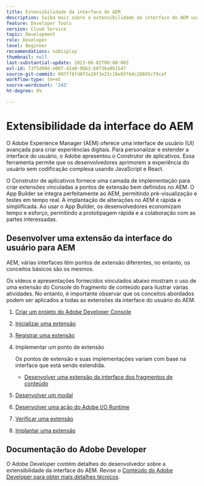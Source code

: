 ```yaml
---
title: Extensibilidade da interface do AEM
description: Saiba mais sobre a extensibilidade da interface do AEM usando o App Builder para criar extensões.
feature: Developer Tools
version: Cloud Service
topic: Development
role: Developer
level: Beginner
recommendations: noDisplay
thumbnail: null
last-substantial-update: 2023-06-02T00:00:00Z
exl-id: 73f5d90d-e007-41a0-9bb3-b8f36a9b1547
source-git-commit: 097ff8fd0f3a28f3e21c10e03f6dc28695cf9caf
workflow-type: tm+mt
source-wordcount: '243'
ht-degree: 0%

---
```


# Extensibilidade da interface do AEM

O Adobe Experience Manager (AEM) oferece uma interface de usuário (UI) avançada para criar experiências digitais. Para personalizar e estender a interface do usuário, o Adobe apresentou o Construtor de aplicativos. Essa ferramenta permite que os desenvolvedores aprimorem a experiência do usuário sem codificação complexa usando JavaScript e React.

O Construtor de aplicativos fornece uma camada de implementação para criar extensões vinculadas a pontos de extensão bem definidos no AEM. O App Builder se integra perfeitamente ao AEM, permitindo pré-visualização e testes em tempo real. A implantação de alterações no AEM é rápida e simplificada. Ao usar o App Builder, os desenvolvedores economizam tempo e esforço, permitindo a prototipagem rápida e a colaboração com as partes interessadas.

## Desenvolver uma extensão da interface do usuário para AEM

AEM, várias interfaces têm pontos de extensão diferentes, no entanto, os conceitos básicos são os mesmos.

Os vídeos e apresentações fornecidos vinculados abaixo mostram o uso de uma extensão do Console do fragmento de conteúdo para ilustrar várias atividades. No entanto, é importante observar que os conceitos abordados podem ser aplicados a todas as extensões da interface do usuário do AEM.

1. [Criar um projeto do Adobe Developer Console](./adobe-developer-console-project.md)
1. [Inicializar uma extensão](./app-initialization.md)
1. [Registrar uma extensão](./extension-registration.md)
1. Implementar um ponto de extensão

   Os pontos de extensão e suas implementações variam com base na interface que está sendo estendida.

   + [Desenvolver uma extensão da interface dos fragmentos de conteúdo](./content-fragments/overview.md)

1. [Desenvolver um modal](./modal.md)
1. [Desenvolver uma ação do Adobe I/O Runtime](./runtime-action.md)
1. [Verificar uma extensão](./verify.md)
1. [Implantar uma extensão](./deploy.md)

## Documentação do Adobe Developer

O Adobe Developer contém detalhes do desenvolvedor sobre a extensibilidade da interface do AEM. Revise o [Conteúdo do Adobe Developer para obter mais detalhes técnicos](https://developer.adobe.com/uix/docs/).

